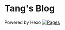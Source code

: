 <!--
 * @Author: LiTang
 * @Date: 2024-03-13 16:57:53
 * @LastEditTime: 2024-03-13 16:57:56
-->
# Tang's Blog
Powered by Hexo
[![Pages](https://github.com/TANG617/tang617.github.io/actions/workflows/pages.yml/badge.svg)](https://github.com/TANG617/tang617.github.io/actions/workflows/pages.yml)